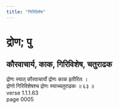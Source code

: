 ```yaml
---
title: "गिरिविशेष"
---
```


# द्रोण; पु
## कौरवाचार्य, काक, गिरिविशेष, चतुराढक
द्रोणः स्यात् कौरवाचार्यो द्रोणः काक इतीरितः ।<br />द्रोणो गिरिविशेषश्च द्रोणः स्याच्चतुराढकः ॥ ६३ ॥<br />verse 1.1.1.63<br />page 0005

